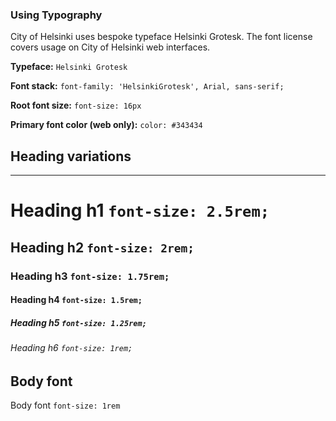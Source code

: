 ### Using Typography

City of Helsinki uses bespoke typeface Helsinki Grotesk. The font license covers usage on City of Helsinki web interfaces.


**Typeface:** `Helsinki Grotesk`

**Font stack:** `font-family: 'HelsinkiGrotesk', Arial, sans-serif;` 

**Root font size:** `font-size: 16px` 

**Primary font color (web only):** `color: #343434` 


## Heading variations
___

# Heading h1 `font-size: 2.5rem;`


## Heading h2 `font-size: 2rem;`


### Heading h3 `font-size: 1.75rem;`


#### Heading h4 `font-size: 1.5rem;`
 

##### Heading h5 `font-size: 1.25rem;`


###### Heading h6 `font-size: 1rem;`


## Body font

Body font `font-size: 1rem`